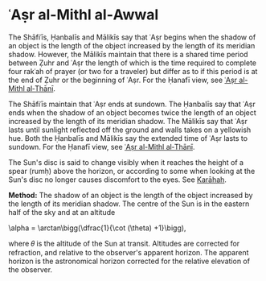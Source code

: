 # ʿAṣr al-Mithl al‑Awwal

The Shāfiʿīs, Ḥanbalīs and Mālikīs say that ʿAṣr begins when the shadow of an object is the length of the object increased by the length of its meridian shadow. However, the Mālikīs maintain that there is a shared time period between Ẓuhr and ʿAṣr the length of which is the time required to complete four rakʿah of prayer (or two for a traveler) but differ as to if this period is at the end of Ẓuhr or the beginning of ʿAṣr. For the Ḥanafī view, see [ʿAṣr al-Mithl al‑Thānī](/asr-al-mithl-al-thani).

The Shāfiʿīs maintain that ʿAṣr ends at sundown. The Ḥanbalīs say that ʿAṣr ends when the shadow of an object becomes twice the length of an object increased by the length of its meridian shadow. The Mālikīs say that ʿAṣr lasts until sunlight reflected off the ground and walls takes on a yellowish hue. Both the Ḥanbalīs and Mālikīs say the extended time of ʿAṣr lasts to sundown. For the Ḥanafī view, see [ʿAṣr al-Mithl al‑Thānī](/asr-al-mithl-al-thani).

The Sun's disc is said to change visibly when it reaches the height of a spear (rumḥ) above the horizon, or according to some when looking at the Sun's disc no longer causes discomfort to the eyes. See [Karāhah](/karahah).

**Method:** The shadow of an object is the length of the object increased by the length of its meridian shadow. The centre of the Sun is in the eastern half of the sky and at an altitude

<InlineMath>\alpha = \arctan\bigg(\dfrac{1}{\cot (\theta) +1}\bigg)</InlineMath>,

where 𝜃 is the altitude of the Sun at transit. Altitudes are corrected for refraction, and relative to the observer's apparent horizon. The apparent horizon is the astronomical horizon corrected for the relative elevation of the observer.
